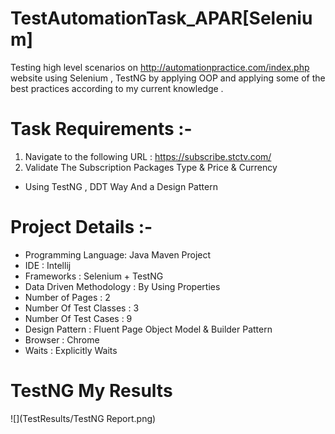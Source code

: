 # TestAutomationTask_APAR[Selenium]
 Testing high level scenarios on http://automationpractice.com/index.php  website using Selenium
 , TestNG by applying OOP and applying some of the best practices according to my current knowledge . 
 
# Task Requirements  :- 
1. Navigate to the following URL : https://subscribe.stctv.com/
2. Validate The Subscription Packages Type & Price & Currency

- Using TestNG , DDT Way And a Design Pattern 

# Project Details :-
* Programming Language: Java Maven Project 
* IDE : Intellij
* Frameworks : Selenium + TestNG 
* Data Driven Methodology : By Using Properties
* Number of Pages : 2
* Number Of Test Classes : 3 
* Number Of Test Cases : 9 
* Design Pattern : Fluent Page Object Model & Builder Pattern
* Browser : Chrome 
* Waits : Explicitly Waits 

# TestNG My Results
![](TestResults/TestNG Report.png)